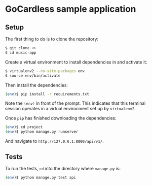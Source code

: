 # GoCardless sample application

## Setup

The first thing to do is to clone the repository:

```sh
$ git clone <>
$ cd music-app
```

Create a virtual environment to install dependencies in and activate it:

```sh
$ virtualenv2 --no-site-packages env
$ source env/bin/activate
```

Then install the dependencies:

```sh
(env)$ pip install -r requirements.txt
```
Note the `(env)` in front of the prompt. This indicates that this terminal
session operates in a virtual environment set up by `virtualenv2`.

Once `pip` has finished downloading the dependencies:
```sh
(env)$ cd project
(env)$ python manage.py runserver
```
And navigate to `http://127.0.0.1:8000/api/v1/`.

## Tests

To run the tests, `cd` into the directory where `manage.py` is:
```sh
(env)$ python manage.py test api
```
